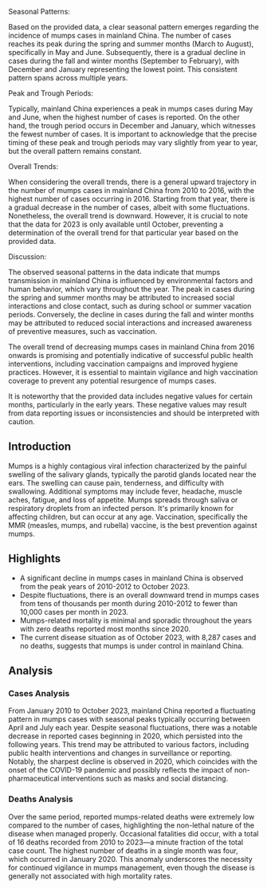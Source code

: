 Seasonal Patterns:

Based on the provided data, a clear seasonal pattern emerges regarding the incidence of mumps cases in mainland China. The number of cases reaches its peak during the spring and summer months (March to August), specifically in May and June. Subsequently, there is a gradual decline in cases during the fall and winter months (September to February), with December and January representing the lowest point. This consistent pattern spans across multiple years.

Peak and Trough Periods:

Typically, mainland China experiences a peak in mumps cases during May and June, when the highest number of cases is reported. On the other hand, the trough period occurs in December and January, which witnesses the fewest number of cases. It is important to acknowledge that the precise timing of these peak and trough periods may vary slightly from year to year, but the overall pattern remains constant.

Overall Trends:

When considering the overall trends, there is a general upward trajectory in the number of mumps cases in mainland China from 2010 to 2016, with the highest number of cases occurring in 2016. Starting from that year, there is a gradual decrease in the number of cases, albeit with some fluctuations. Nonetheless, the overall trend is downward. However, it is crucial to note that the data for 2023 is only available until October, preventing a determination of the overall trend for that particular year based on the provided data.

Discussion:

The observed seasonal patterns in the data indicate that mumps transmission in mainland China is influenced by environmental factors and human behavior, which vary throughout the year. The peak in cases during the spring and summer months may be attributed to increased social interactions and close contact, such as during school or summer vacation periods. Conversely, the decline in cases during the fall and winter months may be attributed to reduced social interactions and increased awareness of preventive measures, such as vaccination.

The overall trend of decreasing mumps cases in mainland China from 2016 onwards is promising and potentially indicative of successful public health interventions, including vaccination campaigns and improved hygiene practices. However, it is essential to maintain vigilance and high vaccination coverage to prevent any potential resurgence of mumps cases.

It is noteworthy that the provided data includes negative values for certain months, particularly in the early years. These negative values may result from data reporting issues or inconsistencies and should be interpreted with caution.
## Introduction

Mumps is a highly contagious viral infection characterized by the painful swelling of the salivary glands, typically the parotid glands located near the ears. The swelling can cause pain, tenderness, and difficulty with swallowing. Additional symptoms may include fever, headache, muscle aches, fatigue, and loss of appetite. Mumps spreads through saliva or respiratory droplets from an infected person. It's primarily known for affecting children, but can occur at any age. Vaccination, specifically the MMR (measles, mumps, and rubella) vaccine, is the best prevention against mumps.

## Highlights

- A significant decline in mumps cases in mainland China is observed from the peak years of 2010-2012 to October 2023. <br/>
- Despite fluctuations, there is an overall downward trend in mumps cases from tens of thousands per month during 2010-2012 to fewer than 10,000 cases per month in 2023. <br/>
- Mumps-related mortality is minimal and sporadic throughout the years with zero deaths reported most months since 2020. <br/>
- The current disease situation as of October 2023, with 8,287 cases and no deaths, suggests that mumps is under control in mainland China. <br/>

## Analysis

### Cases Analysis
From January 2010 to October 2023, mainland China reported a fluctuating pattern in mumps cases with seasonal peaks typically occurring between April and July each year. Despite seasonal fluctuations, there was a notable decrease in reported cases beginning in 2020, which persisted into the following years. This trend may be attributed to various factors, including public health interventions and changes in surveillance or reporting. Notably, the sharpest decline is observed in 2020, which coincides with the onset of the COVID-19 pandemic and possibly reflects the impact of non-pharmaceutical interventions such as masks and social distancing.

### Deaths Analysis
Over the same period, reported mumps-related deaths were extremely low compared to the number of cases, highlighting the non-lethal nature of the disease when managed properly. Occasional fatalities did occur, with a total of 16 deaths recorded from 2010 to 2023—a minute fraction of the total case count. The highest number of deaths in a single month was four, which occurred in January 2020. This anomaly underscores the necessity for continued vigilance in mumps management, even though the disease is generally not associated with high mortality rates.
